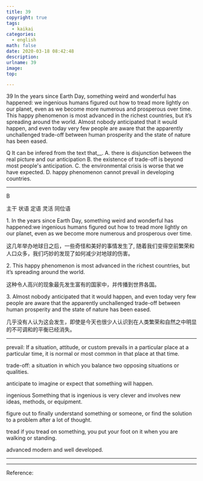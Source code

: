 ```yaml
---
title: 39
copyright: true
tags:
  - kaikai
categories:
  - english
math: false
date: 2020-03-18 08:42:48
description:
urlname: 39
image:
top:

---
```

<span id="inline-yellow">39</span>
In the years since Earth Day, something weird and wonderful has happened: we ingenious humans figured out how to tread more lightly on our planet, even as we become more numerous and prosperous over time. This happy phenomenon is most advanced in the richest countries, but it’s spreading around the world. Almost nobody anticipated that it would happen, and even today very few people are aware that the apparently unchallenged trade-off between human prosperity and the state of nature has been eased.



<span id="inline-blue">Q</span>
It can be infered from the text that__.
A. there is disjunction between the real picture and our anticipation
B. the existence of trade-off is beyond most people's anticipation.
C. the environmental crisis is worse that we have expected.
D. happy phenomenon cannot prevail in developing countries.

---

<!--more-->

<span id="inline-toc">B</span>


<span id="inline-yellow">主干</span>
<span id="inline-green">状语</span>
<span id="inline-red">定语</span>
<span id="inline-blue">灵活</span>
<span id="inline-purple">同位语</span>

<span id="inline-toc">1.</span>
<span id="inline-green">In the years since Earth Day</span>, <span id="inline-yellow">something weird and wonderful has happened</span>:<span id="inline-purple">we ingenious humans figured out how to tread more lightly on our planet, even as we become more numerous and prosperous over time.</span> 

这几年举办地球日之后，一些奇怪和美好的事情发生了, 随着我们变得空前繁荣和人口众多，我们巧妙的发现了如何减少对地球的伤害。

<span id="inline-toc">2.</span>
<span id="inline-yellow">This happy phenomenon is most advanced</span> <span id="inline-green">in the richest countries</span>, <span id="inline-green">but it’s spreading around the world</span>.

这种令人高兴的现象最先发生富有的国家中，并传播到世界各国。

<span id="inline-toc">3.</span> 
Almost nobody anticipated that it would happen, and even today very few people are aware that the apparently unchallenged trade-off between human prosperity and the state of nature has been eased.

几乎没有人认为这会发生，即使是今天也很少人认识到在人类繁荣和自然之中明显的不可调和的平衡已经消失。

---

<span id="inline-green">prevail</span>:
If a situation, attitude, or custom prevails in a particular place at a particular time, it is normal or most common in that place at that time.


<span id="inline-green">trade-off</span>:
a situation in which you balance two opposing situations or qualities.

<span id="inline-green">anticipate</span>
to imagine or expect that something will happen.

<span id="inline-green">ingenious</span>
Something that is ingenious is very clever and involves new ideas, methods, or equipment.

<span id="inline-green">figure out </span>
to finally understand something or someone, or find the solution to a problem after a lot of thought.

<span id="inline-green">tread</span>
if you tread on something, you put your foot on it when you are walking or standing.

<span id="inline-green">advanced</span>
modern and well developed.

---



---
Reference:

